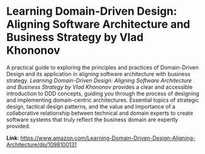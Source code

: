 # Learning Domain-Driven Design: Aligning Software Architecture and Business Strategy by Vlad Khononov

A practical guide to exploring the principles and practices of Domain-Driven Design and its application in aligning software architecture with business strategy. *Learning Domain-Driven Design: Aligning Software Architecture and Business Strategy by Vlad Khononov* provides a clear and accessible introduction to DDD concepts, guiding you through the process of designing and implementing domain-centric architectures. Essential topics of strategic design, tactical design patterns, and the value and importance of a collaborative relationship between technical and domain experts to create software systems that truly reflect the business domain are expertly provided.

**Link**: https://www.amazon.com/Learning-Domain-Driven-Design-Aligning-Architecture/dp/1098100131
